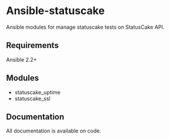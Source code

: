 # Ansible-statuscake

Ansible modules for manage statuscake tests on StatusCake API.

## Requirements

Ansible 2.2+

## Modules

- statuscake_uptime
- statuscake_ssl

## Documentation

All documentation is available on code.
